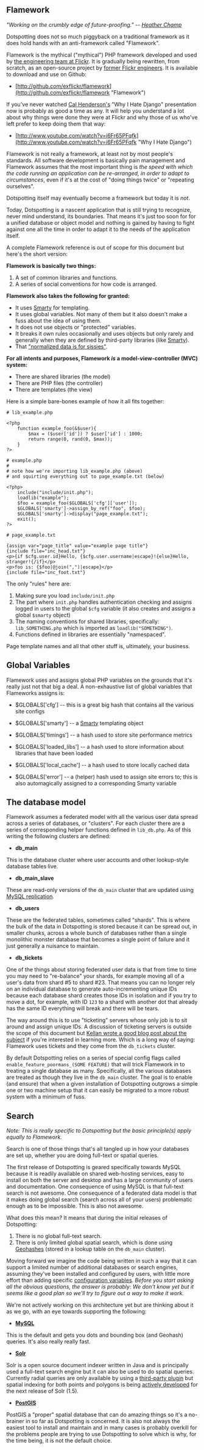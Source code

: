 Flamework
--

*"Working on the crumbly edge of future-proofing." -- [Heather Champ](http://www.hchamp.com/)*

Dotspotting does not so much piggyback on a traditional framework as it does hold hands with an anti-framework called "Flamework".

Flamework is the mythical ("mythical") PHP framework developed and used by [the engineering team at Flickr](http://code.flickr.com). It is gradually being rewritten, from scratch, as an open-source project by [former Flickr engineers](http://github.com/exflickr). It is available to download and use on Github:

+ [http://github.com/exflickr/flamework](http://github.com/exflickr/flamework "Flamework")

If you've never watched [Cal Henderson's](http://www.iamcal.com) "Why I Hate Django" presentation now is probably as good a time as any. It will help you understand a lot about why things were done they were at Flickr and why those of us who've left prefer to keep doing them that way:

+ [http://www.youtube.com/watch?v=i6Fr65PFqfk](http://www.youtube.com/watch?v=i6Fr65PFqfk "Why I Hate Django")

Flamework is not really a framework, at least not by most people's standards. All software development is basically pain management and Flamework assumes that the most important thing is *the speed with which the code running an application can be re-arranged, in order to adapt to circumstances*, even if it's at the cost of "doing things twice" or "repeating ourselves".

Dotspotting itself may eventually become a framework but today it is *not*.

Today, Dotspotting is a nascent application that is still trying to recognize, never mind understand, its boundaries. That means it's just too soon for for a unified database or object model and nothing is gained by having to fight against one all the time in order to adapt it to the needs of the application itself.

A complete Flamework reference is out of scope for this document but here's the short version:

**Flamework is basically two things:**

1. A set of common libraries and functions.
2. A series of social conventions for how code is arranged.

**Flamework also takes the following for granted:**

* It uses [Smarty](http://www.smarty.net "Smarty") for templating.
* It uses global variables. Not many of them but it also doesn't make a fuss about the idea of using them.
* It does not use objects or "protected" variables.
* It breaks it own rules occasionally and uses objects but only rarely and generally when they are defined by third-party libraries (like [Smarty](http://www.smarty.net/)).
* That ["normalized data is for sissies"](http://kottke.org/04/10/normalized-data).

**For all intents and purposes, Flamework *is* a model-view-controller (MVC) system:**

* There are shared libraries (the model)
* There are PHP files (the controller)
* There are templates (the view)

Here is a simple bare-bones example of how it all fits together:

	# lib_example.php

	<?php
		function example_foo(&$user){
			$max = ($user['id']) ? $user['id'] : 1000;
			return range(0, rand(0, $max));
		}
	?>

	# example.php
	#
	# note how we're importing lib_example.php (above)
	# and squirting everything out to page_example.txt (below)

	<?php>
		include("include/init.php");
		loadlib("example");
		$foo = example_foo($GLOBALS['cfg']['user']);
		$GLOBALS['smarty']->assign_by_ref("foo", $foo);
		$GLOBALS['smarty']->display("page_example.txt");
		exit();
	?>

	# page_example.txt

	{assign var="page_title" value="example page title"}
	{include file="inc_head.txt"}
	<p>{if $cfg.user.id}Hello, {$cfg.user.username|escape}!{else}Hello, stranger!{/if}</p>
	<p>foo is: {$foo|@join(",")|escape}</p>
	{include file="inc_foot.txt"}

The only "rules" here are:

1. Making sure you load `include/init.php`
2. The part where `init.php` handles authentication checking and assigns logged in users to the global `$cfg` variable (it also creates and assigns a global `$smarty` object)
3. The naming conventions for shared libraries, specifically: `lib_SOMETHING.php` which is imported as `loadlib("SOMETHING")`.
4. Functions defined in libraries are essentially "namespaced".

Page template names and all that other stuff is, ultimately, your business.

Global Variables
--

Flamework uses and assigns global PHP variables on the grounds that it's really just not that big a deal. A non-exhaustive list of global variables that Flameworks assigns is:

* $GLOBALS['cfg'] -- this is a great big hash that contains all the various site configs

* $GLOBALS['smarty'] -- a [Smarty](http://www.smarty.net/) templating object

* $GLOBALS['timings'] -- a hash used to store site performance metrics

* $GLOBALS['loaded_libs'] -- a hash used to store information about libraries that have been loaded

* $GLOBALS['local_cache'] -- a hash used to store locally cached data

* $GLOBALS['error'] -- a (helper) hash used to assign site errors to; this is also automagically assigned to a corresponding Smarty variable

The database model
--

Flamework assumes a federated model with all the various user data spread across a series of databases, or "clusters". For each cluster there are a series of corresponding helper functions defined in `lib_db.php`. As of this writing the following clusters are defined:

+ **db_main**

This is the database cluster where user accounts and other lookup-style database tables live.

+ **db_main_slave**

These are read-only versions of the `db_main` cluster that are updated using [MySQL replication](http://dev.mysql.com/doc/refman/5.0/en/replication.html).

+ **db_users**

These are the federated tables, sometimes called "shards". This is where the bulk of the data in Dotspotting is stored because it can be spread out, in smaller chunks, across a whole bunch of databases rather than a single monolithic monster database that becomes a single point of failure and it just generally a nuisance to maintain.

+ **db_tickets**

One of the things about storing federated user data is that from time to time you may need to "re-balance" your shards, for example moving all of a user's data from shard #5 to shard #23. That means you can no longer rely on an individual database to generate auto-incrementing unique IDs because each database shard creates those IDs in isolation and if you try to move a dot, for example, with ID `123` to a shard with another dot that already has the same ID everything will break and there will be tears.

The way around this is to use "ticketing" servers whose only job is to sit around and assign unique IDs. A discussion of ticketing servers is outside the scope of this document but [Kellan wrote a good blog post about the subject](http://code.flickr.com/blog/2010/02/08/ticket-servers-distributed-unique-primary-keys-on-the-cheap/) if you're interested in learning more. Which is a long way of saying: Flamework uses tickets and they come from the `db_tickets` cluster.

By default Dotspotting relies on a series of special config flags called `enable_feature_poormans_(SOME FEATURE)` that will trick Flamework in to treating a single database as many. Specifically, all the various databases are treated as though they live in the `db_main` cluster. The goal is to enable (and ensure) that when a given installation of Dotspotting outgrows a simple one or two machine setup that it can easily be migrated to a more robust system with a minimum of fuss.

Search
--

*Note: This is really specific to Dotspotting but the basic principle(s) apply equally to Flamework.*

Search is one of those things that's all tangled up in how your databases are set up, whether you are doing full-text or spatial queries.

The first release of Dotspotting is geared specifically towards MySQL because it is readily available on shared web-hosting services, easy to install on both the server and desktop and has a large community of users and documentation. One consequence of using MySQL is that full-text search is not awesome. One consequence of a federated data model is that it makes doing global search (search across all of your users) problematic enough as to be impossible. This is also not awesome.

What does this mean? It means that during the initial releases of Dotspotting:

1. There is no global full-text search.
2. There is only limited global spatial search, which is done using [Geohashes](http://en.wikipedia.org/wiki/Geohash) (stored in a lookup table on the `db_main` cluster).

Moving forward we imagine the code being written in such a way that it can support a limited number of additional databases or search engines, assuming they've been installed and configured by users, with little more effort than adding specific [configuration variables](http://github.com/citytracking/dotspotting/blob/master/README.CONFIG.md). *Before you start asking all the obvious questions, the answer is probably: We don't know yet but it seems like a good plan so we'll try to figure out a way to make it work.*

We're not actively working on this architecture yet but are thinking about it as we go, with an eye towards supporting the following:

+ **[MySQL](http://www.mysql.com/)**

This is the default and gets you dots and bounding box (and Geohash) queries. It's also really really fast.

+ **[Solr](http://lucene.apache.org/solr/)**

Solr is a open source document indexer written in Java and is principally used a full-text search engine but it can also be used to do spatial queries. Currently radial queries are only available by using a [third-party plugin](http://blog.jteam.nl/2009/08/03/geo-location-search-with-solr-and-lucene/) but spatial indexing for both points and polygons is being [actively developed](http://wiki.apache.org/solr/SpatialSearch) for the next release of Solr (1.5).

+ **[PostGIS](http://postgis.refractions.net/)**

PostGIS a "proper" spatial database that can do amazing things so it's a no-brainer in so far as Dotspotting is concerned. It is also not always the easiest tool to install and maintain and in many cases is probably overkill for the problems people are trying to use Dotspotting to solve which is why, for the time being, it is not the default choice.
